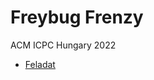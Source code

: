 # Freybug Frenzy

ACM ICPC Hungary 2022

- [Feladat](https://domjudge.cms.inf.elte.hu/public/problems/44/text)
